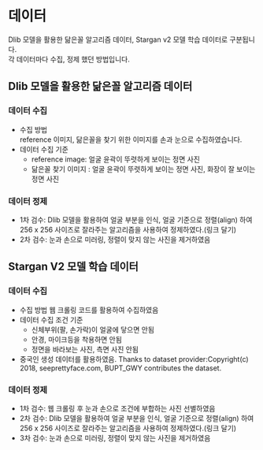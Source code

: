 # 데이터
Dlib 모델을 활용한 닮은꼴 알고리즘 데이터, Stargan v2 모델 학습 데이터로 구분됩니다.  
각 데이터마다 수집, 정제 했던 방법입니다.



## Dlib 모델을 활용한 닮은꼴 알고리즘 데이터
### 데이터 수집
- 수집 방법  
reference 이미지, 닮은꼴을 찾기 위한 이미지를 손과 눈으로 수집하였습니다.
- 데이터 수집 기준
  - reference image: 얼굴 윤곽이 뚜렷하게 보이는 정면 사진
  - 닮은꼴 찾기 이미지 : 얼굴 윤곽이 뚜렷하게 보이는 정면 사진, 화장이 잘 보이는 정면 사진
### 데이터 정제 
  - 1차 검수: Dlib 모델을 활용하여 얼굴 부분을 인식, 얼굴 기준으로 정렬(align) 하여 256 x 256 사이즈로 잘라주는 알고리즘을 사용하여 정제하였다.(링크 달기)
  - 2차 검수: 눈과 손으로 미러링, 정렬이 맞지 않는 사진을 제거하였음
  



## Stargan V2 모델 학습 데이터

### 데이터 수집
  - 수집 방법
  웹 크롤링 코드를 활용하여 수집하였음
  - 데이터 수집 조건 기준
    - 신체부위(팔, 손가락)이 얼굴에 닿으면 안됨
    - 안경, 마이크등을 착용하면 안됨
    - 정면을 바라보는 사진, 측면 사진 안됨
  - 중국인 생성 데이터를 활용하였음. Thanks to dataset provider:Copyright(c) 2018, seeprettyface.com, BUPT_GWY contributes the dataset.
  
### 데이터 정제
- 1차 검수: 웹 크롤링 후 눈과 손으로 조건에 부합하는 사진 선별하였음
- 2차 검수: Dlib 모델을 활용하여 얼굴 부분을 인식, 얼굴 기준으로 정렬(align) 하여 256 x 256 사이즈로 잘라주는 알고리즘을 사용하여 정제하였다.(링크 달기)
- 3차 검수: 눈과 손으로 미러링, 정렬이 맞지 않는 사진을 제거하였음


